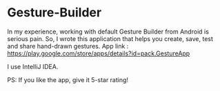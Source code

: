 # Gesture-Builder

In my experience, working with default Gesture Builder from Android is serious pain.
So, I wrote this application that helps you create, save, test and share hand-drawn gestures.
App link : https://play.google.com/store/apps/details?id=pack.GestureApp

I use IntelliJ IDEA.

PS: If you like the app, give it 5-star rating!
